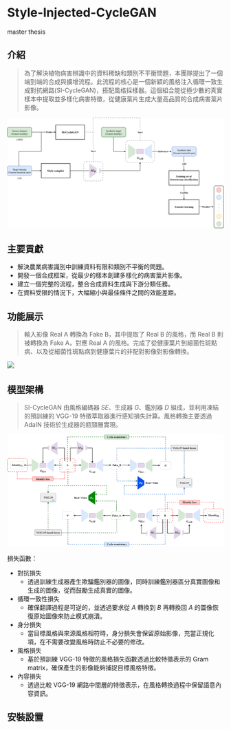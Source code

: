 # Style-Injected-CycleGAN
master thesis
## 介紹
> 為了解決植物病害辨識中的資料稀缺和類別不平衡問題，本團隊提出了一個端到端的合成與擴增流程。此流程的核心是一個新穎的風格注入循環一致生成對抗網路(SI-CycleGAN)，搭配風格採樣器。這個組合能從極少數的真實樣本中提取並多樣化病害特徵，從健康葉片生成大量高品質的合成病害葉片影像。

<img src="images/The Pipeline of the proposed method.png">

## 主要貢獻
- 解決農業病害識別中訓練資料有限和類別不平衡的問題。
- 開發一個合成框架，從最少的樣本創建多樣化的病害葉片影像。
- 建立一個完整的流程，整合合成資料生成與下游分類任務。
- 在資料受限的情況下，大幅縮小與最佳條件之間的效能差距。

## 功能展示
> 輸入影像 Real A 轉換為 Fake B，其中提取了 Real B 的風格，而 Real B 則被轉換為 Fake A，對應 Real A 的風格。完成了從健康葉片到細菌性斑點病、以及從細菌性斑點病到健康葉片的非配對影像對影像轉換。
> 
<img src="images/The results of the training process.png">

## 模型架構
> SI-CycleGAN 由風格編碼器 $SE$、生成器 $G$、鑑別器 $D$ 組成，並利用凍結的預訓練的 VGG-19 特徵萃取器進行感知損失計算。風格轉換主要透過 AdaIN 技術於生成器的瓶頸層實現。

<img src="images/The architecture of SI-CycleGAN.png">

損失函數：
- 對抗損失
  - 透過訓練生成器產生欺騙鑑別器的圖像，同時訓練鑑別器區分真實圖像和生成的圖像，從而鼓勵生成真實的圖像。
- 循環一致性損失
  - 確保翻譯過程是可逆的，並透過要求從 $A$ 轉換到 $B$ 再轉換回 $A$ 的圖像恢復原始圖像來防止模式崩潰。
- 身分損失
  - 當目標風格與來源風格相符時，身分損失會保留原始影像，充當正規化項，在不需要改變風格時防止不必要的修改。
- 風格損失
  - 基於預訓練 VGG-19 特徵的風格損失函數透過比較特徵表示的 Gram matrix，確保產生的影像能夠捕捉目標風格特徵。
- 內容損失
  - 透過比較 VGG-19 網路中間層的特徵表示，在風格轉換過程中保留語意內容資訊。

## 安裝設置
